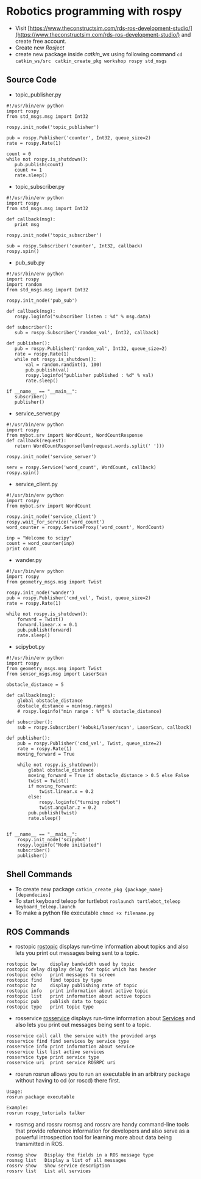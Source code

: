 # Robotics programming with rospy

 - Visit [https://www.theconstructsim.com/rds-ros-development-studio/](https://www.theconstructsim.com/rds-ros-development-studio/) and create free account.
 - Create new *Rosject*
 -  create new package inside *catkin_ws* using following command
 `cd catkin_ws/src`
` catkin_create_pkg workshop rospy std_msgs`
 
 ## Source Code
 - topic_publisher.py
 ```
 #!/usr/bin/env python
import rospy
from std_msgs.msg import Int32

rospy.init_node('topic_publisher')

pub = rospy.Publisher('counter', Int32, queue_size=2)
rate = rospy.Rate(1)

count = 0
while not rospy.is_shutdown():
    pub.publish(count)
    count += 1
    rate.sleep()
 ```
 - topic_subscriber.py
 ```
 #!/usr/bin/env python
import rospy
from std_msgs.msg import Int32

def callback(msg):
    print msg

rospy.init_node('topic_subscriber')

sub = rospy.Subscriber('counter', Int32, callback)
rospy.spin()

 ```
 - pub_sub.py
 ```
 #!/usr/bin/env python
import rospy
import random
from std_msgs.msg import Int32

rospy.init_node('pub_sub')

def callback(msg):
    rospy.loginfo("subscriber listen : %d" % msg.data)

def subscriber():
    sub = rospy.Subscriber('random_val', Int32, callback)

def publisher():
    pub = rospy.Publisher('random_val', Int32, queue_size=2)
    rate = rospy.Rate(1)
    while not rospy.is_shutdown():
        val = random.randint(1, 100)
        pub.publish(val)
        rospy.loginfo("publisher published : %d" % val)
        rate.sleep()

if __name__ == "__main__":
    subscriber()
    publisher()

 ```
 - service_server.py
 ```
 #!/usr/bin/env python
import rospy
from mybot.srv import WordCount, WordCountResponse
def callback(request):
    return WordCountResponse(len(request.words.split(' ')))

rospy.init_node('service_server')

serv = rospy.Service('word_count', WordCount, callback)
rospy.spin()
```
 - service_client.py
```
#!/usr/bin/env python
import rospy
from mybot.srv import WordCount

rospy.init_node('service_client')
rospy.wait_for_service('word_count')
word_counter = rospy.ServiceProxy('word_count', WordCount)

inp = "Welcome to scipy"
count = word_counter(inp)
print count
```
 - wander.py
```
#!/usr/bin/env python
import rospy
from geometry_msgs.msg import Twist

rospy.init_node('wander')
pub = rospy.Publisher('cmd_vel', Twist, queue_size=2)
rate = rospy.Rate(1)

while not rospy.is_shutdown():
    forward = Twist()
    forward.linear.x = 0.1
    pub.publish(forward)
    rate.sleep()
```
 - scipybot.py 
```
#!/usr/bin/env python
import rospy
from geometry_msgs.msg import Twist
from sensor_msgs.msg import LaserScan

obstacle_distance = 5

def callback(msg):
    global obstacle_distance
    obstacle_distance = min(msg.ranges)
    # rospy.loginfo("min range : %f" % obstacle_distance)

def subscriber():
    sub = rospy.Subscriber('kobuki/laser/scan', LaserScan, callback)

def publisher():
    pub = rospy.Publisher('cmd_vel', Twist, queue_size=2)
    rate = rospy.Rate(1)
    moving_forward = True

    while not rospy.is_shutdown():
        global obstacle_distance
        moving_forward = True if obstacle_distance > 0.5 else False
        twist = Twist()
        if moving_forward:
            twist.linear.x = 0.2
        else:
            rospy.loginfo("turning robot")
            twist.angular.z = 0.2
        pub.publish(twist)
        rate.sleep()


if __name__ == "__main__":
    rospy.init_node('scipybot')
    rospy.loginfo("Node initiated")
    subscriber()
    publisher()
```

## Shell Commands
- To create new package 
`catkin_create_pkg {package_name} [dependecies]`
- To start keyboard teleop for turtlebot 
`roslaunch turtlebot_teleop keyboard_teleop.launch`
- To make a python file executable 
`chmod +x filename.py`

## ROS Commands
- rostopic
[rostopic](http://wiki.ros.org/rostopic) displays run-time information about topics and also lets you print out messages being sent to a topic.
```
rostopic bw     display bandwidth used by topic
rostopic delay display delay for topic which has header
rostopic echo   print messages to screen
rostopic find   find topics by type
rostopic hz     display publishing rate of topic
rostopic info   print information about active topic
rostopic list   print information about active topics
rostopic pub    publish data to topic
rostopic type   print topic type
```
- rosservice
[rosservice](http://wiki.ros.org/rosservice) displays run-time information about [Services](http://wiki.ros.org/Services) and also lets you print out messages being sent to a topic.
```
rosservice call call the service with the provided args
rosservice find find services by service type
rosservice info print information about service
rosservice list list active services
rosservice type print service type
rosservice uri  print service ROSRPC uri
```
- rosrun
rosrun  allows you to run an executable in an arbitrary package without having to cd (or roscd) there first.
```
Usage:
rosrun package executable

Example:
rosrun rospy_tutorials talker
```
- rosmsg and rossrv
rosmsg and rossrv are handy command-line tools that provide reference information for developers and also serve as a powerful introspection tool for learning more about data being transmitted in ROS.
```
rosmsg show   Display the fields in a ROS message type
rosmsg list   Display a list of all messages
rossrv show   Show service description
rossrv list   List all services
```
